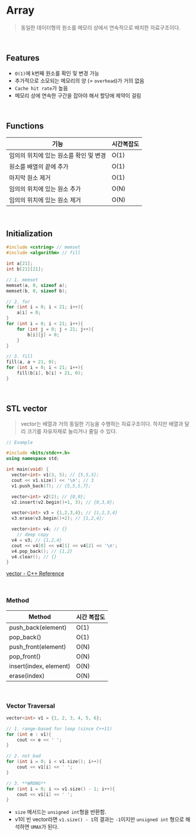 # Array

> 동일한 데이터형의 원소를 메모리 상에서 연속적으로 배치한 자료구조이다.

<br/>

## Features

- `O(1)`에 k번째 원소를 확인 및 변경 가능
- 추가적으로 소모되는 메모리의 양 (= `overhead`)가 거의 없음
- `Cache hit rate`가 높음
- 메모리 상에 연속한 구간을 잡아야 해서 할당에 제약이 걸림

<br/>

## Functions

| 기능                                   | 시간복잡도 |
| -------------------------------------- | ---------- |
| 임의의 위치에 있는 원소를 확인 및 변경 | O(1)       |
| 원소를 배열의 끝에 추가                | O(1)       |
| 마지막 원소 제거                       | O(1)       |
| 임의의 위치에 있는 원소 추가           | O(N)       |
| 임의의 위치에 있는 원소 제거           | O(N)       |

<br/>

## Initialization

```cpp
#include <cstring> // memset
#include <algorithm> // fill

int a[21];
int b[21][21];

// 1. memset
memset(a, 0, sizeof a);
memset(b, 0, sizeof b);

// 2. for
for (int i = 0; i < 21; i++){
	a[i] = 0;
}
for (int i = 0; i < 21; i++){
	for (int j = 0; j < 21; j++){
		b[i][j] = 0;
	}
}

// 3. fill
fill(a, a + 21, 0);
for (int i = 0; i < 21; i++){
	fill(b[i], b[i] + 21, 0);
}
```

<br/>

## STL vector

> vector는 배열과 거의 동일한 기능을 수행하는 자료구조이다. 하지만 배열과 달리 크기를 자유자재로 늘리거나 줄일 수 있다.

```cpp
// Example

#include <bits/stdc++.h>
using namespace std;

int main(void) {
  vector<int> v1(3, 5); // {5,5,5};
  cout << v1.size() << '\n'; // 3
  v1.push_back(7); // {5,5,5,7};

  vector<int> v2(2); // {0,0};
  v2.insert(v2.begin()+1, 3); // {0,3,0};

  vector<int> v3 = {1,2,3,4}; // {1,2,3,4}
  v3.erase(v3.begin()+2); // {1,2,4};

  vector<int> v4; // {}
	// deep copy
  v4 = v3; // {1,2,4}
  cout << v4[0] << v4[1] << v4[2] << '\n';
  v4.pop_back(); // {1,2}
  v4.clear(); // {}
}
```

[vector - C++ Reference](https://cplusplus.com/reference/vector/vector/)

<br/>

### Method

| Method                 | 시간 복잡도 |
| ---------------------- | ----------- |
| push_back(element)     | O(1)        |
| pop_back()             | O(1)        |
| push_front(element)    | O(N)        |
| pop_front()            | O(N)        |
| insert(index, element) | O(N)        |
| erase(index)           | O(N)        |

<br/>

### Vector Traversal

```cpp
vector<int> v1 = {1, 2, 3, 4, 5, 6};

// 1. range-based for loop (since C++11)
for (int e : v1){
	cout << e << ' ';
}

// 2. not bad
for (int i = 0; i < v1.size(); i++){
	cout << v1[i] << ' ';
}

// 3. **WRONG**
for (int i = 0; i <= v1.size() - 1; i++){
	cout << v1[i] << ' ';
}
```

- `size` 메서드는 `unsigned int`형을 반환함.
- v1이 빈 vector라면 `v1.size() - 1`의 결과는 `-1`이지만 `unsigned int` 형으로 해석하면 `UMAX`가 된다.
